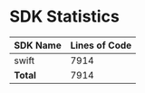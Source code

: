 # SDK Statistics

| SDK Name | Lines of Code |
| -------- | ------------- |
| swift | 7914 |
| **Total** | 7914 |
